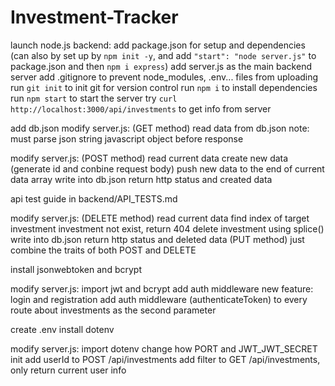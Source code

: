 # Investment-Tracker

launch node.js backend:
add package.json for setup and dependencies
 (can also by set up by `npm init -y`, 
  and add `"start": "node server.js"` to package.json
  and then `npm i express`)
add server.js as the main backend server
add .gitignore to prevent node_modules, .env... files from uploading
run `git init` to init git for version control
run `npm i` to install dependencies
run `npm start` to start the server
try `curl http://localhost:3000/api/investments` to get info from server

add db.json
modify server.js: 
(GET method)
read data from db.json
note: must parse json string javascript object before response

modify server.js: 
(POST method)
read current data
create new data (generate id and conbine request body)
push new data to the end of current data array
write into db.json
return http status and created data

api test guide in backend/API_TESTS.md

modify server.js:
(DELETE method)
read current data
find index of target investment
investment not exist, return 404
delete investment using splice()
write into db.json
return http status and deleted data
(PUT method)
just combine the traits of both POST and DELETE

install jsonwebtoken and bcrypt

modify server.js:
import jwt and bcrypt
add auth middleware
new feature: login and registration
add auth middleware (authenticateToken) to every route about investments as the second parameter

create .env
install dotenv

modify server.js:
import dotenv
change how PORT and JWT_JWT_SECRET init
add userId to POST /api/investments
add filter to GET /api/investments, only return current user info

